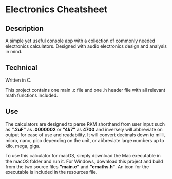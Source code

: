 # Electronics Cheatsheet

## Description

A simple yet useful console app with a collection of commonly needed electronics calculators.
Designed with audio electronics design and analysis in mind.

## Technical

Written in C. 

This project contains one main .c file and one .h header file with all relevant math functions included. 

## Use

The calculators are designed to parse RKM shorthand from user input such as **".2uF"** as **.0000002** or **"4k7"** as **4700** and inversely will abbreviate on output for ease of use and readability. It will convert decimals down to milli, micro, nano, pico depending on the unit, or abbreviate large numbers up to kilo, mega, giga. 

To use this calculator for macOS, simply download the Mac executable in the macOS folder and run it. For Windows, download this project and build from the two source files **"main.c"** and **"emaths.h"**. An icon for the executable is included in the resources file. 

